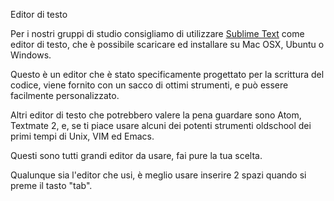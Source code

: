 Editor di testo

Per i nostri gruppi di studio consigliamo di utilizzare [Sublime Text](http://www.sublimetext.com) come editor di testo, 
che è possibile scaricare ed installare su Mac OSX, Ubuntu o Windows. 

Questo è un editor che è stato specificamente progettato per la scrittura del codice, 
viene fornito con un sacco di ottimi strumenti, e può essere facilmente personalizzato.

Altri editor di testo che potrebbero valere la pena guardare sono Atom, 
Textmate 2, e, se ti piace usare alcuni dei potenti strumenti oldschool dei primi tempi di Unix, VIM ed Emacs.

Questi sono tutti grandi editor da usare, fai pure la tua scelta.

Qualunque sia l'editor che usi, è meglio usare inserire 2 spazi quando si preme il tasto "tab". 

